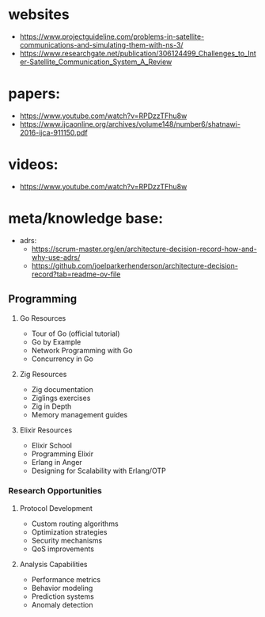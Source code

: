 # websites
- https://www.projectguideline.com/problems-in-satellite-communications-and-simulating-them-with-ns-3/
- https://www.researchgate.net/publication/306124499_Challenges_to_Inter-Satellite_Communication_System_A_Review

# papers:
- https://www.youtube.com/watch?v=RPDzzTFhu8w
- https://www.ijcaonline.org/archives/volume148/number6/shatnawi-2016-ijca-911150.pdf

# videos:
- https://www.youtube.com/watch?v=RPDzzTFhu8w


# meta/knowledge base:
- adrs:
	- https://scrum-master.org/en/architecture-decision-record-how-and-why-use-adrs/
	- https://github.com/joelparkerhenderson/architecture-decision-record?tab=readme-ov-file

## Programming
1. Go Resources
   - Tour of Go (official tutorial)
   - Go by Example
   - Network Programming with Go
   - Concurrency in Go

2. Zig Resources
   - Zig documentation
   - Ziglings exercises
   - Zig in Depth
   - Memory management guides

3. Elixir Resources
   - Elixir School
   - Programming Elixir
   - Erlang in Anger
   - Designing for Scalability with Erlang/OTP

### Research Opportunities
1. Protocol Development
   - Custom routing algorithms
   - Optimization strategies
   - Security mechanisms
   - QoS improvements

2. Analysis Capabilities
   - Performance metrics
   - Behavior modeling
   - Prediction systems
   - Anomaly detection